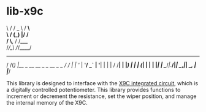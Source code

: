 # lib-x9c

\ \/ / _ \  / __\                  
 \  / (_) |/ /                     
 /  \\__, / /___                   
/_/\_\ /_/\____/                   
                                   
   __ _ _                          
  / /(_) |__  _ __ __ _ _ __ _   _ 
 / / | | '_ \| '__/ _` | '__| | | |
/ /__| | |_) | | | (_| | |  | |_| |
\____/_|_.__/|_|  \__,_|_|   \__, |
                             |___/

This library is designed to interface with the [X9C integrated circuit](https://www.renesas.com/us/en/document/dst/x9c102-x9c103-x9c104-x9c503-datasheet), 
which is a digitally controlled potentiometer. 
This library provides functions to increment or decrement the resistance, 
set the wiper position, and manage the internal memory of the X9C.